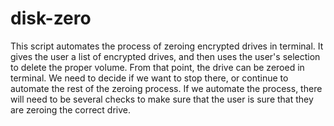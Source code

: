 # disk-zero
This script automates the process of zeroing encrypted drives in terminal. It gives the user a list of encrypted drives, and then uses the user's selection to delete the proper volume. From that point, the drive can be zeroed in terminal. We need to decide if we want to stop there, or continue to automate the rest of the zeroing process. If we automate the process, there will need to be several checks to make sure that the user is sure that they are zeroing the correct drive. 
